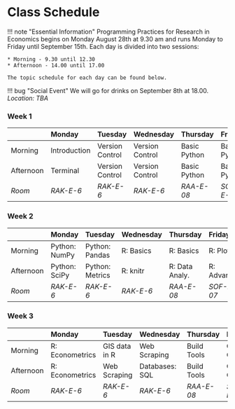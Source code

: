 # Class Schedule

!!! note "Essential Information"
    Programming Practices for Research in Economics begins on Monday August 28th at 9.30 am and runs Monday to Friday until September 15th.
    Each day is divided into two sessions:

    * Morning - 9.30 until 12.30
    * Afternoon - 14.00 until 17.00

    The topic schedule for each day can be found below.

!!! bug "Social Event"
    We will go for drinks on September 8th at 18.00. *Location: TBA*

### Week 1

|           | Monday       | Tuesday         | Wednesday       | Thursday     | Friday       |
|:----------|:-------------|:----------------|:----------------|:-------------|:-------------|
| Morning   | Introduction | Version Control | Version Control | Basic Python | Basic Python |
| Afternoon | Terminal     | Version Control | Version Control | Basic Python | Basic Python |
| *Room*    | *RAK-E-6*    | *RAK-E-6*       | *RAK-E-6*       | *RAA-E-08*   | *SOF-E-07*   |


### Week 2

|           | Monday        | Tuesday         | Wednesday | Thursday       | Friday      |
|:----------|:--------------|:----------------|:----------|:---------------|:------------|
| Morning   | Python: NumPy | Python: Pandas  | R: Basics | R: Basics      | R: Plotting |
| Afternoon | Python: SciPy | Python: Metrics | R: knitr  | R: Data Analy. | R: Advanced |
| *Room*    | *RAK-E-6*     | *RAK-E-6*       | *RAK-E-6* | *RAA-E-08*     | *SOF-E-07*  |


### Week 3

|           | Monday          | Tuesday       | Wednesday      | Thursday    | Friday        |
|:----------|:----------------|:--------------|:---------------|:------------|:--------------|
| Morning   | R: Econometrics | GIS data in R | Web Scraping   | Build Tools | Clean Code    |
| Afternoon | R: Econometrics | Web Scraping  | Databases: SQL | Build Tools | Code Optimiz. |
| *Room*    | *RAK-E-6*       | *RAK-E-6*     | *RAK-E-6*      | *RAA-E-08*  | *SOF-E-07*    |

